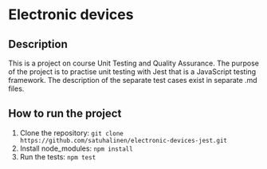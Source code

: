 # Electronic devices

## Description

This is a project on course Unit Testing and Quality Assurance. The purpose of the project is to practise unit testing with Jest that is a JavaScript testing framework. The description of the separate test cases exist in separate .md files.

## How to run the project

1. Clone the repository: `git clone https://github.com/satuhalinen/electronic-devices-jest.git`
2. Install node_modules: `npm install`
3. Run the tests: `npm test`
